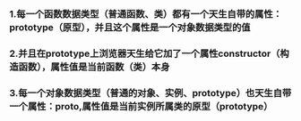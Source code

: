 ### 1.每一个函数数据类型（普通函数、类）都有一个天生自带的属性：prototype（原型），并且这个属性是一个对象数据类型的值
### 2.并且在prototype上浏览器天生给它加了一个属性constructor（构造函数），属性值是当前函数（类）本身
### 3.每一个对象数据类型（普通的对象、实例、prototype）也天生自带一个属性：__proto__,属性值是当前实例所属类的原型（prototype）